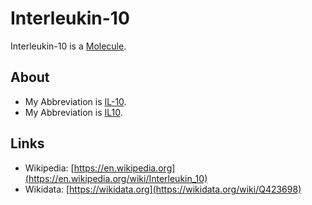 # Interleukin-10

Interleukin-10 is a [Molecule](10100006.md).

## About

- My Abbreviation is [IL-10](10100007).
- My Abbreviation is [IL10](10100007).

## Links

- Wikipedia: [https://en.wikipedia.org](https://en.wikipedia.org/wiki/Interleukin_10)
- Wikidata: [https://wikidata.org](https://wikidata.org/wiki/Q423698)
